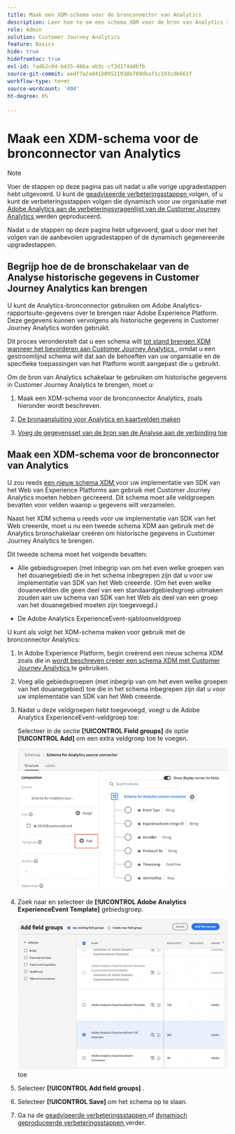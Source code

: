 ```yaml
---
title: Maak een XDM-schema voor de bronconnector van Analytics
description: Leer hoe te om een schema XDM voor de bron van Analytics schakelaar tot stand te brengen
role: Admin
solution: Customer Journey Analytics
feature: Basics
hide: true
hidefromtoc: true
exl-id: fad62c04-b435-466a-ab3c-cf2d174ddbfb
source-git-commit: aedf7a2ad41b09521938b789dbaf1c193cdb661f
workflow-type: tm+mt
source-wordcount: '494'
ht-degree: 0%

---
```


# Maak een XDM-schema voor de bronconnector van Analytics

>[!NOTE]
> 
>Voer de stappen op deze pagina pas uit nadat u alle vorige upgradestappen hebt uitgevoerd. U kunt de [ geadviseerde verbeteringsstappen ](/help/getting-started/cja-upgrade/cja-upgrade-recommendations.md#recommended-upgrade-steps-for-most-organizations) volgen, of u kunt de verbeteringsstappen volgen die dynamisch voor uw organisatie met [ Adobe Analytics aan de verbeteringsvragenlijst van de Customer Journey Analytics ](https://gigazelle.github.io/cja-ttv/) werden geproduceerd.
>
>Nadat u de stappen op deze pagina hebt uitgevoerd, gaat u door met het volgen van de aanbevolen upgradestappen of de dynamisch gegenereerde upgradestappen.

## Begrijp hoe de de bronschakelaar van de Analyse historische gegevens in Customer Journey Analytics kan brengen

U kunt de Analytics-bronconnector gebruiken om Adobe Analytics-rapportsuite-gegevens over te brengen naar Adobe Experience Platform. Deze gegevens kunnen vervolgens als historische gegevens in Customer Journey Analytics worden gebruikt.

Dit proces veronderstelt dat u een schema wilt [ tot stand brengen XDM wanneer het bevorderen aan Customer Journey Analytics ](/help/getting-started/cja-upgrade/cja-upgrade-schema-create.md), omdat u een gestroomlijnd schema wilt dat aan de behoeften van uw organisatie en de specifieke toepassingen van het Platform wordt aangepast die u gebruikt.

Om de bron van Analytics schakelaar te gebruiken om historische gegevens in Customer Journey Analytics te brengen, moet u:

1. Maak een XDM-schema voor de bronconnector Analytics, zoals hieronder wordt beschreven.

1. [De bronaansluiting voor Analytics en kaartvelden maken](/help/getting-started/cja-upgrade/cja-upgrade-source-connector.md)

1. [Voeg de gegevensset van de bron van de Analyse aan de verbinding toe](/help/getting-started/cja-upgrade/cja-upgrade-source-connector-dataset.md)

## Maak een XDM-schema voor de bronconnector van Analytics

U zou reeds [ een nieuw schema XDM ](/help/getting-started/cja-upgrade/cja-upgrade-schema-create.md) voor uw implementatie van SDK van het Web van Experience Platforms aan gebruik met Customer Journey Analytics moeten hebben gecreeerd. Dit schema moet alle veldgroepen bevatten voor velden waarop u gegevens wilt verzamelen.

Naast het XDM schema u reeds voor uw implementatie van SDK van het Web creeerde, moet u nu een tweede schema XDM aan gebruik met de Analytics bronschakelaar creëren om historische gegevens in Customer Journey Analytics te brengen.

Dit tweede schema moet het volgende bevatten:

* Alle gebiedsgroepen (met inbegrip van om het even welke groepen van het douanegebied) die in het schema inbegrepen zijn dat u voor uw implementatie van SDK van het Web creeerde. (Om het even welke douanevelden die geen deel van een standaardgebiedsgroep uitmaken zouden aan uw schema van SDK van het Web als deel van een groep van het douanegebied moeten zijn toegevoegd.)

* De Adobe Analytics ExperienceEvent-sjabloonveldgroep

U kunt als volgt het XDM-schema maken voor gebruik met de bronconnector Analytics:

1. In Adobe Experience Platform, begin creërend een nieuw schema XDM zoals die in [ wordt beschreven creeer een schema XDM met Customer Journey Analytics ](/help/getting-started/cja-upgrade/cja-upgrade-schema-create.md) te gebruiken.

1. Voeg alle gebiedsgroepen (met inbegrip van om het even welke groepen van het douanegebied) toe die in het schema inbegrepen zijn dat u voor uw implementatie van SDK van het Web creeerde.

1. Nadat u deze veldgroepen hebt toegevoegd, voegt u de Adobe Analytics ExperienceEvent-veldgroep toe:

   Selecteer in de sectie **[!UICONTROL Field groups]** de optie **[!UICONTROL Add]** om een extra veldgroep toe te voegen.

   ![ voeg gebiedsgroep aan schema toe ](assets/schema-add-field-group.png)

1. Zoek naar en selecteer de **[!UICONTROL Adobe Analytics ExperienceEvent Template]** gebiedsgroep.

   ![ voeg de het gebiedsgroep van Adobe Analytics ExperienceEvent ](assets/schema-experienceevent.png) toe

1. Selecteer **[!UICONTROL Add field groups]** .

1. Selecteer **[!UICONTROL Save]** om het schema op te slaan.

1. Ga na de [ geadviseerde verbeteringsstappen ](/help/getting-started/cja-upgrade/cja-upgrade-recommendations.md#recommended-upgrade-steps-for-most-organizations) of [ dynamisch geproduceerde verbeteringsstappen ](https://gigazelle.github.io/cja-ttv/) verder.

